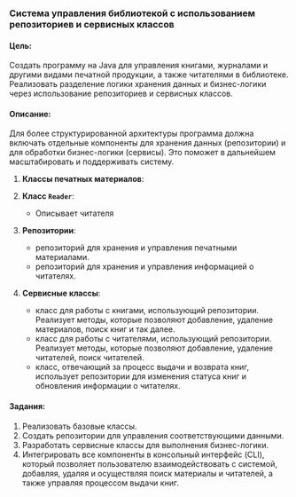 
### Система управления библиотекой с использованием репозиториев и сервисных классов

#### Цель:
Создать программу на Java для управления книгами, журналами и другими видами печатной продукции, а также читателями в библиотеке. 
Реализовать разделение логики хранения данных и бизнес-логики через использование репозиториев и сервисных классов.

#### Описание:
Для более структурированной архитектуры программа должна включать отдельные компоненты для хранения данных (репозитории) и для обработки бизнес-логики (сервисы). Это поможет в дальнейшем масштабировать и поддерживать систему.

1. **Классы печатных материалов**:
   

2. **Класс `Reader`**:
    - Описывает читателя 

3. **Репозитории**:
    - репозиторий для хранения и управления печатными материалами.
    - репозиторий для хранения и управления информацией о читателях.

4. **Сервисные классы**:
    - класс для работы с книгами, использующий репозитории. Реализует методы, которые позволяют добавление, удаление материалов, поиск книг и так далее.
    - класс для работы с читателями, использующий репозитории. Реализует методы, которые позволяют добавление, удаление читателей, поиск читателей.
    - класс, отвечающий за процесс выдачи и возврата книг, использует репозитории для изменения статуса книг и обновления информации о читателях.


#### Задания:
1. Реализовать базовые классы.
2. Создать репозитории для управления соответствующими данными.
3. Разработать сервисные классы для выполнения бизнес-логики.
4. Интегрировать все компоненты в консольный интерфейс (CLI), который позволяет пользователю взаимодействовать с системой, добавляя, удаляя и осуществляя поиск материалы и читателей, а также управляя процессом выдачи книг.

